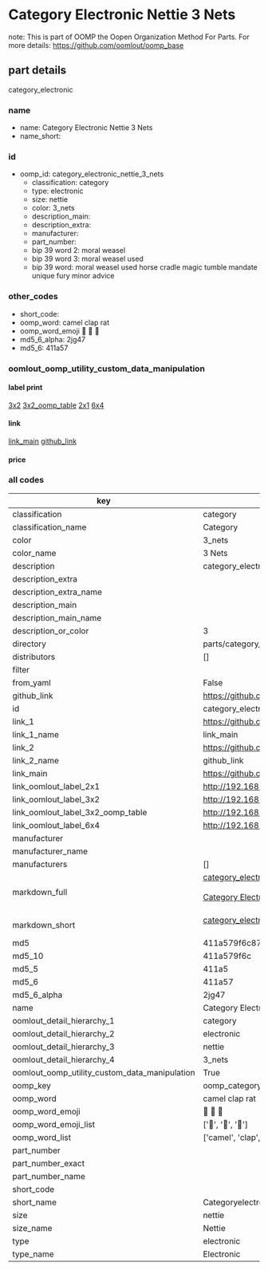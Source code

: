 # Category Electronic Nettie 3 Nets  

note: This is part of OOMP the Oopen Organization Method For Parts. For more details: https://github.com/oomlout/oomp_base

##  part details



category_electronic

### name
* name: Category Electronic Nettie 3 Nets
* name_short: 
### id
* oomp_id: category_electronic_nettie_3_nets
  * classification: category
  * type: electronic
  * size: nettie
  * color: 3_nets
  * description_main: 
  * description_extra: 
  * manufacturer: 
  * part_number: 
  * bip 39 word 2: moral weasel
  * bip 39 word 3: moral weasel used
  * bip 39 word: moral weasel used horse cradle magic tumble mandate unique fury minor advice

### other_codes
* short_code: 
* oomp_word: camel clap rat
* oomp_word_emoji :camel: :clap: :rat:
* md5_6_alpha: 2jg47
* md5_6: 411a57






### oomlout_oomp_utility_custom_data_manipulation
#### label print
[3x2](http://192.168.1.245:1112/?label=oomp%202jg47)
[3x2_oomp_table](http://192.168.1.107:1112/?label=oomp%202jg47)
[2x1](http://192.168.1.242:1112/?label=oomp%202jg47)
[6x4](http://192.168.1.55:1112/?label=oomp%202jg47)    

#### link

[link_main](https://github.com/oomlout/oomlout_oomp_current_version_messy/tree/main/parts/category_electronic_nettie_3_nets) [github_link](https://github.com/oomlout/oomlout_oomp_part_src/tree/main/parts/category_electronic_nettie_3_nets)                             

#### price







### all codes 
| key | value |  
| --- | --- |  
| classification | category |  
| classification_name | Category |  
| color | 3_nets |  
| color_name | 3 Nets |  
| description | category_electronic |  
| description_extra |  |  
| description_extra_name |  |  
| description_main |  |  
| description_main_name |  |  
| description_or_color | 3  |  
| directory | parts/category_electronic_nettie_3_nets |  
| distributors | [] |  
| filter |  |  
| from_yaml | False |  
| github_link | https://github.com/oomlout/oomlout_oomp_part_src/tree/main/parts/category_electronic_nettie_3_nets |  
| id | category_electronic_nettie_3_nets |  
| link_1 | https://github.com/oomlout/oomlout_oomp_current_version_messy/tree/main/parts/category_electronic_nettie_3_nets |  
| link_1_name | link_main |  
| link_2 | https://github.com/oomlout/oomlout_oomp_part_src/tree/main/parts/category_electronic_nettie_3_nets |  
| link_2_name | github_link |  
| link_main | https://github.com/oomlout/oomlout_oomp_current_version_messy/tree/main/parts/category_electronic_nettie_3_nets |  
| link_oomlout_label_2x1 | http://192.168.1.242:1112/?label=oomp%202jg47 |  
| link_oomlout_label_3x2 | http://192.168.1.245:1112/?label=oomp%202jg47 |  
| link_oomlout_label_3x2_oomp_table | http://192.168.1.107:1112/?label=oomp%202jg47 |  
| link_oomlout_label_6x4 | http://192.168.1.55:1112/?label=oomp%202jg47 |  
| manufacturer |  |  
| manufacturer_name |  |  
| manufacturers | [] |  
| markdown_full | [category_electronic_nettie_3_nets](https://github.com/oomlout/oomlout_oomp_current_version_messy/tree/main/parts/category_electronic_nettie_3_nets)<br>[](https://github.com/oomlout/oomlout_oomp_current_version_messy/tree/main/parts/category_electronic_nettie_3_nets)<br>[Category Electronic Nettie 3 Nets](https://github.com/oomlout/oomlout_oomp_current_version_messy/tree/main/parts/category_electronic_nettie_3_nets)<br><br> |  
| markdown_short | [category_electronic_nettie_3_nets](https://github.com/oomlout/oomlout_oomp_current_version_messy/tree/main/parts/category_electronic_nettie_3_nets)<br><br> |  
| md5 | 411a579f6c871d4a1718f6dddfbe247d |  
| md5_10 | 411a579f6c |  
| md5_5 | 411a5 |  
| md5_6 | 411a57 |  
| md5_6_alpha | 2jg47 |  
| name | Category Electronic Nettie 3 Nets |  
| oomlout_detail_hierarchy_1 | category |  
| oomlout_detail_hierarchy_2 | electronic |  
| oomlout_detail_hierarchy_3 | nettie |  
| oomlout_detail_hierarchy_4 | 3_nets |  
| oomlout_oomp_utility_custom_data_manipulation | True |  
| oomp_key | oomp_category_electronic_nettie_3_nets |  
| oomp_word | camel clap rat |  
| oomp_word_emoji | :camel: :clap: :rat: |  
| oomp_word_emoji_list | [':camel:', ':clap:', ':rat:'] |  
| oomp_word_list | ['camel', 'clap', 'rat'] |  
| part_number |  |  
| part_number_exact |  |  
| part_number_name |  |  
| short_code |  |  
| short_name | Categoryelectronic |  
| size | nettie |  
| size_name | Nettie |  
| type | electronic |  
| type_name | Electronic |  
